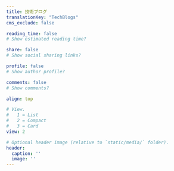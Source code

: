 ```yaml
---
title: 技術ブログ
translationKey: "TechBlogs"
cms_exclude: false

reading_time: false  
# Show estimated reading time?

share: false 
# Show social sharing links?

profile: false  
# Show author profile?

comments: false  
# Show comments?

align: top

# View.
#   1 = List
#   2 = Compact
#   3 = Card
view: 2

# Optional header image (relative to `static/media/` folder).
header:
  caption: ''
  image: ''
---
```

